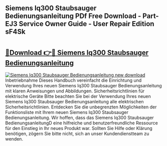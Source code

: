 ## Siemens Iq300 Staubsauger Bedienungsanleitung PDf Free Download - Part-EJ3 Service Owner Guide - User Repair Edition sF4Sk

# <h2><a href="http://df2wus.blite.top/?on=Siemens+Iq300+Staubsauger+Bedienungsanleitung">🔗Download 👉🔴 Siemens Iq300 Staubsauger Bedienungsanleitung</a></h2>

[![Siemens Iq300 Staubsauger Bedienungsanleitung new download](https://i.imgur.com/lujVjoI.png)](http://df2wus.blite.top/?on=Siemens+Iq300+Staubsauger+Bedienungsanleitung)
Inbetriebnahme Dieses Handbuch vereinfacht die Einrichtung und Verwendung Ihres neuen Siemens Iq300 Staubsauger Bedienungsanleitung mit klaren Anweisungen und Abbildungen. Sicherheitsrichtlinien für elektrische Geräte Bitte beachten Sie bei der Verwendung Ihres neuen Siemens Iq300 Staubsauger Bedienungsanleitung alle elektrischen Sicherheitsrichtlinien. Entdecken Sie die unbegrenzten Möglichkeiten der Funktionsliste mit Ihrem neuen Siemens Iq300 Staubsauger Bedienungsanleitung. Wir hoffen, dass das Siemens Iq300 Staubsauger BedienungsanleitungD eine hilfreiche und benutzerfreundliche Ressource für den Einstieg in Ihr neues Produkt war. Sollten Sie Hilfe oder Klärung benötigen, zögern Sie bitte nicht, sich an unser Kundendienstteam zu wenden.
